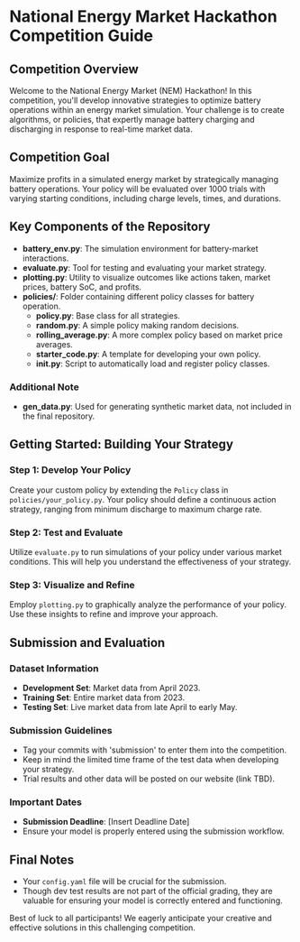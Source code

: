 # National Energy Market Hackathon Competition Guide

## Competition Overview

Welcome to the National Energy Market (NEM) Hackathon! In this competition, you'll develop innovative strategies to optimize battery operations within an energy market simulation. Your challenge is to create algorithms, or policies, that expertly manage battery charging and discharging in response to real-time market data.

## Competition Goal

Maximize profits in a simulated energy market by strategically managing battery operations. Your policy will be evaluated over 1000 trials with varying starting conditions, including charge levels, times, and durations.

## Key Components of the Repository

- **battery_env.py**: The simulation environment for battery-market interactions.
- **evaluate.py**: Tool for testing and evaluating your market strategy.
- **plotting.py**: Utility to visualize outcomes like actions taken, market prices, battery SoC, and profits.
- **policies/**: Folder containing different policy classes for battery operation.
  - **policy.py**: Base class for all strategies.
  - **random.py**: A simple policy making random decisions.
  - **rolling_average.py**: A more complex policy based on market price averages.
  - **starter_code.py**: A template for developing your own policy.
  - **__init__.py**: Script to automatically load and register policy classes.

### Additional Note

- **gen_data.py**: Used for generating synthetic market data, not included in the final repository.

## Getting Started: Building Your Strategy

### Step 1: Develop Your Policy
Create your custom policy by extending the `Policy` class in `policies/your_policy.py`. Your policy should define a continuous action strategy, ranging from minimum discharge to maximum charge rate.

### Step 2: Test and Evaluate
Utilize `evaluate.py` to run simulations of your policy under various market conditions. This will help you understand the effectiveness of your strategy.

### Step 3: Visualize and Refine
Employ `plotting.py` to graphically analyze the performance of your policy. Use these insights to refine and improve your approach.

## Submission and Evaluation

### Dataset Information

- **Development Set**: Market data from April 2023.
- **Training Set**: Entire market data from 2023.
- **Testing Set**: Live market data from late April to early May.

### Submission Guidelines

- Tag your commits with 'submission' to enter them into the competition.
- Keep in mind the limited time frame of the test data when developing your strategy.
- Trial results and other data will be posted on our website (link TBD).

### Important Dates

- **Submission Deadline**: [Insert Deadline Date]
- Ensure your model is properly entered using the submission workflow.

## Final Notes

- Your `config.yaml` file will be crucial for the submission.
- Though dev test results are not part of the official grading, they are valuable for ensuring your model is correctly entered and functioning.

Best of luck to all participants! We eagerly anticipate your creative and effective solutions in this challenging competition.
